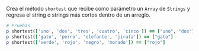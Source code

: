 Crea el método `shortest` que recibe como parámetro un `Array` de `Strings` y regresa el string o strings más cortos dentro de un arreglo.

```ruby
# Pruebas
p shortest(['uno', 'dos', 'tres', 'cuatro', 'cinco']) == ["uno", "dos"]
p shortest(['gato', 'perro', 'elefante', 'jirafa']) == ["gato"]
p shortest(['verde', 'rojo', 'negro', 'morado']) == ["rojo"]
```
